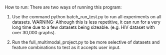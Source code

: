How to run:
There are two ways of running this program:
1. Use the command python batch_run_test.py to run all experiments on all datasets.
   WARNING: Although this is less repetitive, it can run for a very long time due to a few datasets being sizeable. (e.g. HIV dataset with over 30,000 graphs).

2. Run the full_multimodal_project.py to be more selective of datasets and feature combinations to test as it accepts user input.
